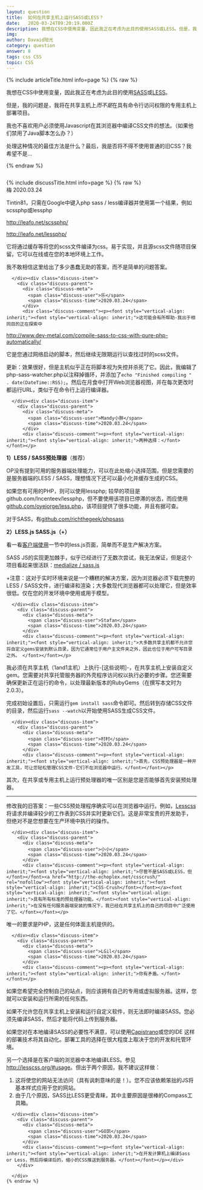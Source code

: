 ```yaml
---
layout: question
title:  如何在共享主机上运行SASS或LESS？
date:   2020-03-24T09:20:19.000Z
description: 我想在CSS中使用变量，因此我正在考虑为此目的使用SASS或LESS。但是，我的问题是，我将在共享主机上而不是在具有命令行访问权限的专用主机上部署项目...
img: 
author: Davaid阳光
category: question
answer: 8
tags: css CSS
topic: CSS
---
```

<div class="article-root">
  <div class="article">
    {% include articleTitle.html info=page %}
    {% raw %}
    <div class="article-content"><p><font style="vertical-align: inherit;"><font style="vertical-align: inherit;">我想在CSS中使用变量，因此我正在考虑</font><font style="vertical-align: inherit;">为此目的</font><font style="vertical-align: inherit;">使用</font></font><a href="http://sass-lang.com" rel="noreferrer"><font style="vertical-align: inherit;"><font style="vertical-align: inherit;">SASS</font></font></a><font style="vertical-align: inherit;"><font style="vertical-align: inherit;">或</font></font><a href="http://lesscss.org" rel="noreferrer"><font style="vertical-align: inherit;"><font style="vertical-align: inherit;">LESS</font></font></a><font style="vertical-align: inherit;"><font style="vertical-align: inherit;">。</font></font></p>

<p><font style="vertical-align: inherit;"><font style="vertical-align: inherit;">但是，我的问题是，我将在共享主机上</font></font><em><font style="vertical-align: inherit;"><font style="vertical-align: inherit;">而不是</font></font></em><font style="vertical-align: inherit;"><font style="vertical-align: inherit;">在具有命令行访问权限的专用主机</font><font style="vertical-align: inherit;">上部署项目</font><font style="vertical-align: inherit;">。</font></font></p>

<p><font style="vertical-align: inherit;"><font style="vertical-align: inherit;">我也不喜欢用户必须使用Javascript在其浏览器中编译CSS文件的想法。</font><font style="vertical-align: inherit;">（如果他们禁用了Java脚本怎么办？）</font></font></p>

<p><font style="vertical-align: inherit;"><font style="vertical-align: inherit;">处理这种情况的最佳方法是什么？</font><font style="vertical-align: inherit;">最后，我是否将不得不使用普通的旧CSS？</font><font style="vertical-align: inherit;">我希望不是...</font></font></p></div>
    {% endraw %}
  </div>
  <p style="height: 0;width:0;overflow: hidden;"> 第3545篇《如何在共享主机上运行SASS或LESS？》来自Winter(https://github.com/aiyld/aiyld.github.io)的站点</p>
  <div class="discuss-wrapper">
    {% include discussTitle.html info=page %}
    {% raw %}
    <div class="discuss-item">
        <div class="discuss-parent">
          <div class="discuss-meta">
            <span class="discuss-user">梅</span>
            <span class="discuss-time">2020.03.24</span>
          </div>
          <div class="discuss-comment"><p><font style="vertical-align: inherit;"><font style="vertical-align: inherit;">Tintin81，只需在Google中键入php sass / less编译器并使用第一个结果，例如scssphp或lessphp</font></font></p>

<p><a href="http://leafo.net/scssphp/" rel="nofollow noreferrer"><font style="vertical-align: inherit;"><font style="vertical-align: inherit;">http://leafo.net/scssphp/</font></font></a></p>

<p><a href="http://leafo.net/lessphp/" rel="nofollow noreferrer"><font style="vertical-align: inherit;"><font style="vertical-align: inherit;">http://leafo.net/lessphp/</font></font></a></p>

<p><font style="vertical-align: inherit;"><font style="vertical-align: inherit;">它将通过缓存等将您的scss文件编译为css。</font><font style="vertical-align: inherit;">易于实现，并且源scss文件随项目保留。</font><font style="vertical-align: inherit;">它可以在线或在您的本地环境上工作。</font></font></p>

<p><font style="vertical-align: inherit;"><font style="vertical-align: inherit;">我不敢相信这里给出了多少愚蠢无助的答案，而不是简单的问题答案。 </font></font></p></div>
        </div>
        
      </div><div class="discuss-item">
        <div class="discuss-parent">
          <div class="discuss-meta">
            <span class="discuss-user">乐</span>
            <span class="discuss-time">2020.03.24</span>
          </div>
          <div class="discuss-comment"><p><font style="vertical-align: inherit;"><font style="vertical-align: inherit;">这可能会有所帮助-我出于相同目的正在探索中
 </font></font><a href="http://www.dev-metal.com/compile-sass-to-css-with-pure-php-automatically/" rel="nofollow"><font style="vertical-align: inherit;"><font style="vertical-align: inherit;">http://www.dev-metal.com/compile-sass-to-css-with-pure-php-automatically/</font></font></a></p>

<p><font style="vertical-align: inherit;"><font style="vertical-align: inherit;">它是您通过网络启动的脚本，然后继续无限期运行以查找过时的scss文件。</font></font></p>

<p><font style="vertical-align: inherit;"><font style="vertical-align: inherit;">更新：效果很好，但是主机似乎正在将脚本视为失控并杀死了它。</font><font style="vertical-align: inherit;">因此，我编辑了php-sass-watcher.php以注释掉循环，并添加了</font></font><code>echo "Finished compiling " . date(DateTime::RSS);</code><font style="vertical-align: inherit;"><font style="vertical-align: inherit;">。</font><font style="vertical-align: inherit;">然后在月食中打开Web浏览器视图，并在每次更改时都运行URL，类似于在命令行上运行编译器。</font></font></p></div>
        </div>
        
      </div><div class="discuss-item">
        <div class="discuss-parent">
          <div class="discuss-meta">
            <span class="discuss-user">Mandy小胖</span>
            <span class="discuss-time">2020.03.24</span>
          </div>
          <div class="discuss-comment"><p><font style="vertical-align: inherit;"><font style="vertical-align: inherit;">两种选择：</font></font></p>

<p><strong><font style="vertical-align: inherit;"><font style="vertical-align: inherit;">1）LESS / SASS预处理器</font></font></strong><font style="vertical-align: inherit;"><font style="vertical-align: inherit;">（推荐）</font></font></p>

<p><font style="vertical-align: inherit;"><font style="vertical-align: inherit;">OP没有提到可用的服务器端处理能力，可以在此处缩小选择范围，但是您需要的是服务器端的LESS / SASS，理想情况下还可以最小化并缓存生成的CSS。</font></font></p>

<p><font style="vertical-align: inherit;"><font style="vertical-align: inherit;">如果您有可用的PHP，则可以使用lessphp; </font><font style="vertical-align: inherit;">较早的项目是github.com/Incenteev/lessphp，但不要使用该项目已停滞的状态，而应使用</font></font><a href="https://github.com/oyejorge/less.php" rel="nofollow"><font style="vertical-align: inherit;"><font style="vertical-align: inherit;">github.com/oyejorge/less.php</font></font></a><font style="vertical-align: inherit;"><font style="vertical-align: inherit;">，该项目提供了很多功能，并且有据可查。</font></font></p>

<p><font style="vertical-align: inherit;"><font style="vertical-align: inherit;">对于SASS，有</font></font><a href="https://github.com/richthegeek/phpsass" rel="nofollow"><font style="vertical-align: inherit;"><font style="vertical-align: inherit;">github.com/richthegeek/phpsass</font></font></a></p>

<p><strong><font style="vertical-align: inherit;"><font style="vertical-align: inherit;">2）LESS.js SASS.js（+）</font></font></strong></p>

<p><font style="vertical-align: inherit;"><font style="vertical-align: inherit;">看一看</font></font><a href="http://lesscss.org/#client-side-usage" rel="nofollow"><font style="vertical-align: inherit;"><font style="vertical-align: inherit;">客户端使用</font></font></a><font style="vertical-align: inherit;"><font style="vertical-align: inherit;">一节中的less.js页面</font><font style="vertical-align: inherit;">，简单而不是生产解决方案。</font></font></p>

<p><font style="vertical-align: inherit;"><font style="vertical-align: inherit;">SASS JS的实现更加棘手，似乎已经进行了无数次尝试，我无法保证，但是这个项目看起来很活跃：</font></font><a href="https://github.com/medialize/sass.js/" rel="nofollow"><font style="vertical-align: inherit;"><font style="vertical-align: inherit;">medialize / sass.js</font></font></a></p>

<p><font style="vertical-align: inherit;"><font style="vertical-align: inherit;">+注意：这对于实时环境来说是一个糟糕的解决方案，因为浏览器必须下载完整的LESS / SASS文件，进行编译和渲染；</font><font style="vertical-align: inherit;">大多数现代浏览器都可以处理它，但是效率很低。</font><font style="vertical-align: inherit;">仅在您的开发环境中使用或用于模型。</font></font></p></div>
        </div>
        
      </div><div class="discuss-item">
        <div class="discuss-parent">
          <div class="discuss-meta">
            <span class="discuss-user">Stafan</span>
            <span class="discuss-time">2020.03.24</span>
          </div>
          <div class="discuss-comment"><p><font style="vertical-align: inherit;"><font style="vertical-align: inherit;">大多数共享主机都不允许您将自定义gems安装到默认目录，因为它通常位于用户主文件夹之外，因此也位于用户可写目录之外。 </font></font></p>

<p><font style="vertical-align: inherit;"><font style="vertical-align: inherit;">我必须在共享主机（1and1主机）上执行-[这些说明]-，在共享主机上安装自定义gem。</font><font style="vertical-align: inherit;">您需要对共享托管服务器的外壳程序访问权以执行必要的步骤。</font><font style="vertical-align: inherit;">您还需要确保更新正在运行的命令，以处理最新版本的RubyGems（在撰写本文时为2.0.3）。</font></font></p>

<p><font style="vertical-align: inherit;"><font style="vertical-align: inherit;">完成初始设置后，只需运行</font></font><code>gem install sass</code><font style="vertical-align: inherit;"><font style="vertical-align: inherit;">命令即可。</font><font style="vertical-align: inherit;">然后转到存储CSS文件的目录，然后运行</font></font><code>sass --watch</code><font style="vertical-align: inherit;"><font style="vertical-align: inherit;">以开始使用SASS生成CSS文件。</font></font></p></div>
        </div>
        
      </div><div class="discuss-item">
        <div class="discuss-parent">
          <div class="discuss-meta">
            <span class="discuss-user">村村</span>
            <span class="discuss-time">2020.03.24</span>
          </div>
          <div class="discuss-comment"><p><font style="vertical-align: inherit;"><font style="vertical-align: inherit;">首先，CSS预处理器是一种开发工具，可让您轻松管理CSS文件-它们不在浏览器中运行。</font></font></p>

<p><font style="vertical-align: inherit;"><font style="vertical-align: inherit;">其次，在共享或专用主机上运行预处理器的唯一区别是您是否能够首先安装预处理器。</font></font></p>

<hr>

<p><font style="vertical-align: inherit;"><font style="vertical-align: inherit;">修改我的旧答案：一些CSS预处理程序确实可以在浏览器中运行。</font><font style="vertical-align: inherit;">例如，</font></font><a href="http://lesscss.org/" rel="nofollow"><font style="vertical-align: inherit;"><font style="vertical-align: inherit;">Lesscss</font></font></a><font style="vertical-align: inherit;"><font style="vertical-align: inherit;">将请求并编译较少的工作表到CSS并实时更新它们。</font><font style="vertical-align: inherit;">这是非常宝贵的开发助手，但绝对不是您想要在生产环境中执行的操作。</font></font></p></div>
        </div>
        
      </div><div class="discuss-item">
        <div class="discuss-parent">
          <div class="discuss-meta">
            <span class="discuss-user">小小</span>
            <span class="discuss-time">2020.03.24</span>
          </div>
          <div class="discuss-comment"><p><font style="vertical-align: inherit;"><font style="vertical-align: inherit;">尽管不是SASS或LESS，但</font></font><a href="http://the-echoplex.net/csscrush/" rel="nofollow"><font style="vertical-align: inherit;"><font style="vertical-align: inherit;">CSS-Crush</font></font></a><font style="vertical-align: inherit;"><font style="vertical-align: inherit;">具有所有标准的预处理器功能。</font><font style="vertical-align: inherit;">在没有任何服务器端安装的情况下，我已经在共享主机上的自己的项目中广泛使用了它。</font></font></p>

<p><font style="vertical-align: inherit;"><font style="vertical-align: inherit;">唯一的要求是PHP，这是任何体面主机提供的。</font></font></p></div>
        </div>
        
      </div><div class="discuss-item">
        <div class="discuss-parent">
          <div class="discuss-meta">
            <span class="discuss-user">LGil</span>
            <span class="discuss-time">2020.03.24</span>
          </div>
          <div class="discuss-comment"><p><font style="vertical-align: inherit;"><font style="vertical-align: inherit;">你有矛盾。</font></font></p>

<p><font style="vertical-align: inherit;"><font style="vertical-align: inherit;">如果您希望完全控制自己的站点，则应该拥有自己的专用或虚拟服务器。</font><font style="vertical-align: inherit;">这样，您就可以安装和运行所需的任何东西。</font></font></p>

<p><font style="vertical-align: inherit;"><font style="vertical-align: inherit;">如果不允许您在共享主机上安装和运行自定义软件，则无法即时编译SASS。</font><font style="vertical-align: inherit;">您必须先编译SASS，然后才能将代码上传到服务器。</font></font></p>

<p><font style="vertical-align: inherit;"><font style="vertical-align: inherit;">如果您对在本地编译SASS的必要性不满意，可以使用</font></font><a href="https://help.github.com/articles/deploying-with-capistrano" rel="noreferrer"><font style="vertical-align: inherit;"><font style="vertical-align: inherit;">Capistrano</font></font></a><font style="vertical-align: inherit;"><font style="vertical-align: inherit;">或您的IDE </font><font style="vertical-align: inherit;">这样的部署技术将其自动化</font><font style="vertical-align: inherit;">。</font><font style="vertical-align: inherit;">部署工具的选择在很大程度上取决于您的开发和托管环境。</font></font></p>

<p><font style="vertical-align: inherit;"><font style="vertical-align: inherit;">另一个选择是在客户端的浏览器中本地编译LESS。</font><font style="vertical-align: inherit;">参见</font></font><a href="http://lesscss.org/#usage" rel="noreferrer"><font style="vertical-align: inherit;"><font style="vertical-align: inherit;">http://lesscss.org/#usage</font></font></a><font style="vertical-align: inherit;"><font style="vertical-align: inherit;">。</font><font style="vertical-align: inherit;">但出于两个原因，我不建议这样做：</font></font></p>

<ol>
<li><font style="vertical-align: inherit;"><font style="vertical-align: inherit;">这将使您的网站无法访问（具有讽刺意味的是！）。</font><font style="vertical-align: inherit;">您不应该依赖笨拙的JS将基本样式应用于您的网站。</font></font></li>
<li><font style="vertical-align: inherit;"><font style="vertical-align: inherit;">由于几个原因，SASS比LESS更受青睐，其中主要原因是很棒的Compass工具箱。</font></font></li>
</ol></div>
        </div>
        
      </div><div class="discuss-item">
        <div class="discuss-parent">
          <div class="discuss-meta">
            <span class="discuss-user">GO凯</span>
            <span class="discuss-time">2020.03.24</span>
          </div>
          <div class="discuss-comment"><p><font style="vertical-align: inherit;"><font style="vertical-align: inherit;">在开发计算机上编译Sass or Less，然后将编译后的，缩小的CSS推送到服务器。</font></font></p></div>
        </div>
        
      </div>
    {% endraw %}
  </div>
<div>
